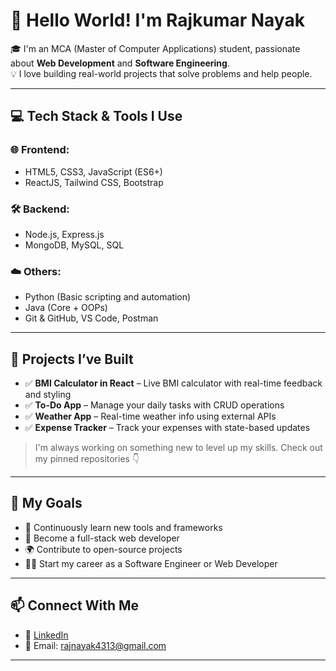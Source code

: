 # 👋 Hello World! I'm Rajkumar Nayak

🎓 I'm an MCA (Master of Computer Applications) student, passionate about **Web Development** and **Software Engineering**.  
💡 I love building real-world projects that solve problems and help people.

---

## 💻 Tech Stack & Tools I Use

### 🌐 Frontend:
- HTML5, CSS3, JavaScript (ES6+)
- ReactJS, Tailwind CSS, Bootstrap

### 🛠️ Backend:
- Node.js, Express.js
- MongoDB, MySQL, SQL

### ☁️ Others:
- Python (Basic scripting and automation)
- Java (Core + OOPs)
- Git & GitHub, VS Code, Postman

---

## 🚀 Projects I’ve Built

- ✅ **BMI Calculator in React** – Live BMI calculator with real-time feedback and styling  
- ✅ **To-Do App** – Manage your daily tasks with CRUD operations  
- ✅ **Weather App** – Real-time weather info using external APIs  
- ✅ **Expense Tracker** – Track your expenses with state-based updates

> I'm always working on something new to level up my skills. Check out my pinned repositories 👇

---

## 🎯 My Goals

- 🔄 Continuously learn new tools and frameworks
- 🧠 Become a full-stack web developer
- 🌍 Contribute to open-source projects
- 👨‍💼 Start my career as a Software Engineer or Web Developer

---

## 📫 Connect With Me

- 💼 [LinkedIn](https://www.linkedin.com/in/rajkumar-nayak-518510303)
- 📧 Email: rajnayak4313@gmail.com

---
